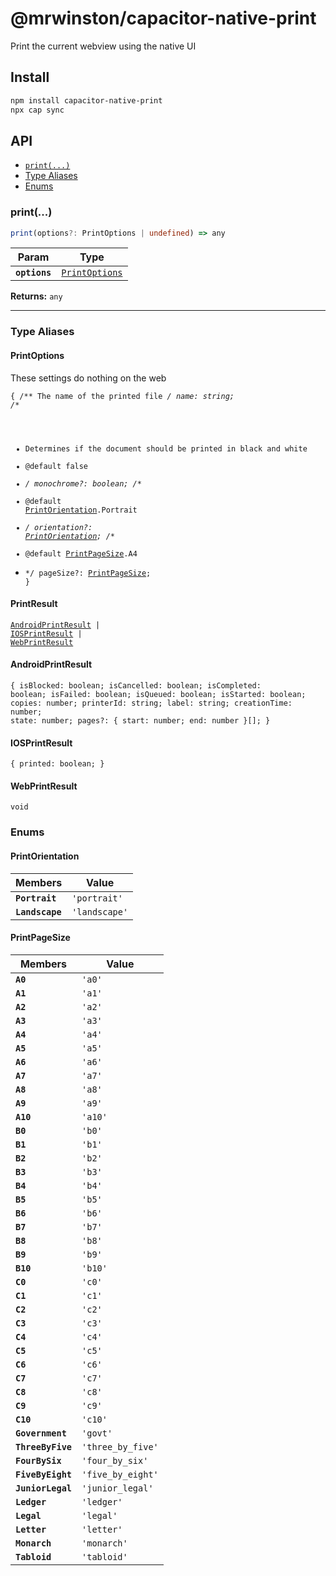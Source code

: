 # @mrwinston/capacitor-native-print

Print the current webview using the native UI

## Install

```bash
npm install capacitor-native-print
npx cap sync
```

## API

<docgen-index>

* [`print(...)`](#print)
* [Type Aliases](#type-aliases)
* [Enums](#enums)

</docgen-index>

<docgen-api>
<!--Update the source file JSDoc comments and rerun docgen to update the docs below-->

### print(...)

```typescript
print(options?: PrintOptions | undefined) => any
```

| Param         | Type                                                  |
| ------------- | ----------------------------------------------------- |
| **`options`** | <code><a href="#printoptions">PrintOptions</a></code> |

**Returns:** <code>any</code>

--------------------


### Type Aliases


#### PrintOptions

These settings do nothing on the web

<code>{ /** The name of the printed file */ name: string; /** * Determines if the document should be printed in black and white * @default false * */ monochrome?: boolean; /** * @default <a href="#printorientation">PrintOrientation</a>.Portrait * */ orientation?: <a href="#printorientation">PrintOrientation</a>; /** * @default <a href="#printpagesize">PrintPageSize</a>.A4 * */ pageSize?: <a href="#printpagesize">PrintPageSize</a>; }</code>


#### PrintResult

<code><a href="#androidprintresult">AndroidPrintResult</a> | <a href="#iosprintresult">IOSPrintResult</a> | <a href="#webprintresult">WebPrintResult</a></code>


#### AndroidPrintResult

<code>{ isBlocked: boolean; isCancelled: boolean; isCompleted: boolean; isFailed: boolean; isQueued: boolean; isStarted: boolean; copies: number; printerId: string; label: string; creationTime: number; state: number; pages?: { start: number; end: number }[]; }</code>


#### IOSPrintResult

<code>{ printed: boolean; }</code>


#### WebPrintResult

<code>void</code>


### Enums


#### PrintOrientation

| Members         | Value                    |
| --------------- | ------------------------ |
| **`Portrait`**  | <code>'portrait'</code>  |
| **`Landscape`** | <code>'landscape'</code> |


#### PrintPageSize

| Members           | Value                        |
| ----------------- | ---------------------------- |
| **`A0`**          | <code>'a0'</code>            |
| **`A1`**          | <code>'a1'</code>            |
| **`A2`**          | <code>'a2'</code>            |
| **`A3`**          | <code>'a3'</code>            |
| **`A4`**          | <code>'a4'</code>            |
| **`A5`**          | <code>'a5'</code>            |
| **`A6`**          | <code>'a6'</code>            |
| **`A7`**          | <code>'a7'</code>            |
| **`A8`**          | <code>'a8'</code>            |
| **`A9`**          | <code>'a9'</code>            |
| **`A10`**         | <code>'a10'</code>           |
| **`B0`**          | <code>'b0'</code>            |
| **`B1`**          | <code>'b1'</code>            |
| **`B2`**          | <code>'b2'</code>            |
| **`B3`**          | <code>'b3'</code>            |
| **`B4`**          | <code>'b4'</code>            |
| **`B5`**          | <code>'b5'</code>            |
| **`B6`**          | <code>'b6'</code>            |
| **`B7`**          | <code>'b7'</code>            |
| **`B8`**          | <code>'b8'</code>            |
| **`B9`**          | <code>'b9'</code>            |
| **`B10`**         | <code>'b10'</code>           |
| **`C0`**          | <code>'c0'</code>            |
| **`C1`**          | <code>'c1'</code>            |
| **`C2`**          | <code>'c2'</code>            |
| **`C3`**          | <code>'c3'</code>            |
| **`C4`**          | <code>'c4'</code>            |
| **`C5`**          | <code>'c5'</code>            |
| **`C6`**          | <code>'c6'</code>            |
| **`C7`**          | <code>'c7'</code>            |
| **`C8`**          | <code>'c8'</code>            |
| **`C9`**          | <code>'c9'</code>            |
| **`C10`**         | <code>'c10'</code>           |
| **`Government`**  | <code>'govt'</code>          |
| **`ThreeByFive`** | <code>'three_by_five'</code> |
| **`FourBySix`**   | <code>'four_by_six'</code>   |
| **`FiveByEight`** | <code>'five_by_eight'</code> |
| **`JuniorLegal`** | <code>'junior_legal'</code>  |
| **`Ledger`**      | <code>'ledger'</code>        |
| **`Legal`**       | <code>'legal'</code>         |
| **`Letter`**      | <code>'letter'</code>        |
| **`Monarch`**     | <code>'monarch'</code>       |
| **`Tabloid`**     | <code>'tabloid'</code>       |

</docgen-api>
